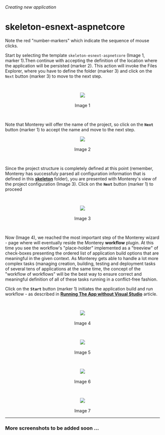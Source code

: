 _Creating new application_
# skeleton-esnext-aspnetcore
Note the red "number-markers" which indicate the sequence of mouse clicks.

Start by selecting the template `skeleton-esnext-aspnetcore` (Image 1, marker 1).Then continue with accepting the definition of the location where the application will be persisted (marker 2). This action will invoke the Files Explorer, where you have to define the folder (marker 3) and click on the `Next` button (marker 3) to move to the next step.

<br>
<p align=center>
  <img src="https://cloud.githubusercontent.com/assets/2712405/18219405/5e2df228-7137-11e6-96fe-56f8171c2d96.png"></img>
 <br><br>
Image 1
</p>

<br>

Note that Monterey will offer the name of the project, so click on the **`Next`** button (marker 1) to accept the name and move to the next step.

<p align=center>
  <img src="https://cloud.githubusercontent.com/assets/2712405/18219535/5296fad0-7138-11e6-95a2-8f546eb78f07.png"></img>
 <br><br>
Image 2
</p>

<br>

Since the project structure is completely defined at this point (remember, Monterey has successfuly parsed all configuration information that is defined in this **[skeleton](https://github.com/aurelia/skeleton-navigation/tree/master/skeleton-esnext-aspnetcore)** folder), you are presented with Monterey's view of the project configuration (Image 3). Click on the **`Next`** button (marker 1) to proceed 

<br>
<p align=center>
  <img src="https://cloud.githubusercontent.com/assets/2712405/18219578/a71bfb0a-7138-11e6-99ac-31644521de27.png"></img>
 <br><br>
Image 3
</p>

<br>

Now (Image 4), we reached the most important step of the Monterey wizard - page where will eventually reside the Monterey **workflow** plugin. At this time you see the workflow's "place-holder" implemented as a "treeview" of check-boxes presenting the ordered list of application build options that are meaningful in the given context. As Monterey gets able to handle a lot more complex tasks (managing creation, building, testing and deployment tasks of several tens of applications at the same time, the concept of the "workflow of workflows" will be the best way to ensure correct and meaningful definition of all of these tasks running in a conflict-free fashion.

Click on the **`Start`** button (marker 1) initiates the application build and run workflow - as described in **[Running The App without Visual Studio](https://github.com/aurelia/skeleton-navigation/blob/master/skeleton-esnext-aspnetcore/src/skeleton/README.md#running-the-app-without-visual-studio)** article.

<br>
<p align=center>
  <img src="https://cloud.githubusercontent.com/assets/2712405/18219629/16fcf7e4-7139-11e6-9384-e1339afba343.png"></img>
 <br><br>
Image 4
</p>

<br>
<p align=center>
  <img src="https://cloud.githubusercontent.com/assets/2712405/18010908/a2b77f0c-6b80-11e6-842c-dfdd247d9a73.png"></img>
 <br><br>
Image 5
</p>

<br>
<p align=center>
  <img src="https://cloud.githubusercontent.com/assets/2712405/18010957/e7d2e66c-6b80-11e6-8020-a25aa5af99da.png"></img>
 <br><br>
Image 6
</p>

<br>
<p align=center>
  <img src="https://cloud.githubusercontent.com/assets/2712405/18011009/1c2e9e6a-6b81-11e6-944c-92381fd0d5c4.png"></img>
 <br><br>
Image 7
</p>

***

### More screenshots to be added soon ...




